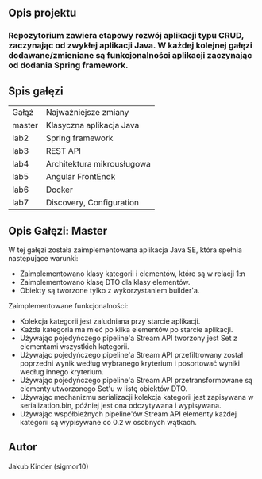 <h2> Opis projektu</h2>

<h3>Repozytorium zawiera etapowy rozwój aplikacji typu CRUD, zaczynając od zwykłej aplikacji Java. W każdej kolejnej gałęzi dodawane/zmieniane są funkcjonalności aplikacji zaczynając od dodania Spring framework.</h3>

<h2>Spis gałęzi</h2>

<table>
  <tr>
    <td>Gałąź</td>
    <td>Najważniejsze zmiany</td>
  </tr>
  
  <tr>
    <td>master</td>
    <td>Klasyczna aplikacja Java</td>
  </tr>
  
  <tr>
    <td>lab2</td>
    <td>Spring framework</td>
  </tr>
  
  <tr>
    <td>lab3</td>
    <td>REST API</td>
  </tr>
  
  <tr>
    <td>lab4</td>
    <td>Architektura mikrousługowa</td>
  </tr>
  
  <tr>
    <td>lab5</td>
    <td>Angular FrontEndk</td>
  </tr>
  
  <tr>
    <td>lab6</td>
    <td>Docker</td>
  </tr>
  
  <tr>
    <td>lab7</td>
    <td>Discovery, Configuration</td>
  </tr>
</table>

<h2>Opis Gałęzi: Master</h2>
<p>W tej gałęzi została zaimplementowana aplikacja Java SE, która spełnia następujące warunki:</p>

- Zaimplementowano klasy kategorii i elementów, które są w relacji 1:n
- Zaimplementowano klasę DTO dla klasy elementów.
- Obiekty są tworzone tylko z wykorzystaniem builder'a.

<p>Zaimplementowane funkcjonalności:</p>

- Kolekcja kategorii jest zaludniana przy starcie aplikacji.
- Każda kategoria ma mieć po kilka elementów po starcie aplikacji.
- Używając pojedyńczego pipeline'a Stream API tworzony jest Set z elementami wszystkich kategorii.
- Używając pojedyńczego pipeline'a Stream API przefiltrowany został poprzedni wynik według wybranego kryterium i posortować wyniki według innego kryterium.
- Używając pojedyńczego pipeline'a Stream API przetransformowane są elementy utworzonego Set'u w listę obiektów DTO.
- Używając mechanizmu serializacji kolekcja kategorii jest zapisywana w serialization.bin, później jest ona odczytywana
i wypisywana.
- Używając współbieżnych pipeline'ów Stream API elementy każdej kategorii są wypisywane co 0.2 w osobnych wątkach.

<h2>Autor</h2>
Jakub Kinder (sigmor10)
